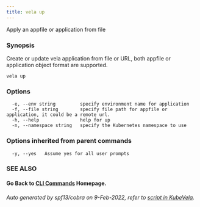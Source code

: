 ```yaml
---
title: vela up
---
```


Apply an appfile or application from file

### Synopsis

Create or update vela application from file or URL, both appfile or application object format are supported.

```
vela up
```

### Options

```
  -e, --env string         specify environment name for application
  -f, --file string        specify file path for appfile or application, it could be a remote url.
  -h, --help               help for up
  -n, --namespace string   specify the Kubernetes namespace to use
```

### Options inherited from parent commands

```
  -y, --yes   Assume yes for all user prompts
```

### SEE ALSO



#### Go Back to [CLI Commands](vela) Homepage.


###### Auto generated by spf13/cobra on 9-Feb-2022, refer to [script in KubeVela](https://github.com/kubevela/kubevela/tree/master/hack/docgen).
